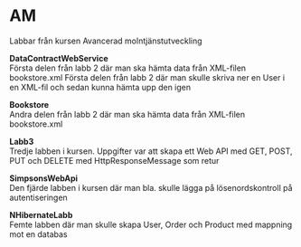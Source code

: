 ﻿AM
==

Labbar från kursen Avancerad molntjänstutveckling

<b>DataContractWebService</b><br/>Första delen från labb 2 där man ska hämta data från XML-filen bookstore.xml
Första delen från labb 2 där man skulle skriva ner en User i en XML-fil och sedan kunna hämta upp den igen

<b>Bookstore</b><br/>
Andra delen från labb 2 där man ska hämta data från XML-filen bookstore.xml


<b>Labb3</b><br/>
Tredje labben i kursen. Uppgifter var att skapa ett Web API med GET, POST, PUT och DELETE med HttpResponseMessage som retur

<b>SimpsonsWebApi</b><br/>
Den fjärde labben i kursen där man bla. skulle lägga på lösenordskontroll på autentiseringen

<b>NHibernateLabb</b><br/>
Femte labben där man skulle skapa User, Order och Product med mappning mot en databas
